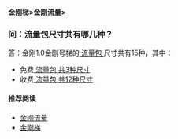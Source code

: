 #### 金刚梯>金刚流量>
### 问：流量包尺寸共有哪几种？
答：金刚1.0金刚号梯的[ 流量包 ](https://a2zitpro.github.io/web/packageofkkdatatraffic)尺寸共有15种，其中：
- 免费[ 流量包 ](https://a2zitpro.github.io/web/packageofkkdatatraffic)[ 共3种尺寸 ](https://a2zitpro.github.io/web/freekkdatatraffic)
- 收费[ 流量包 ](https://a2zitpro.github.io/web/packageofkkdatatraffic)[ 共12种尺寸 ](https://a2zitpro.github.io/web/金刚1.0梯价格表)

#### 推荐阅读
- [金刚流量](https://a2zitpro.github.io/web/list_kkdatatraffic)
- [金刚梯](https://a2zitpro.github.io/web/dlb)

